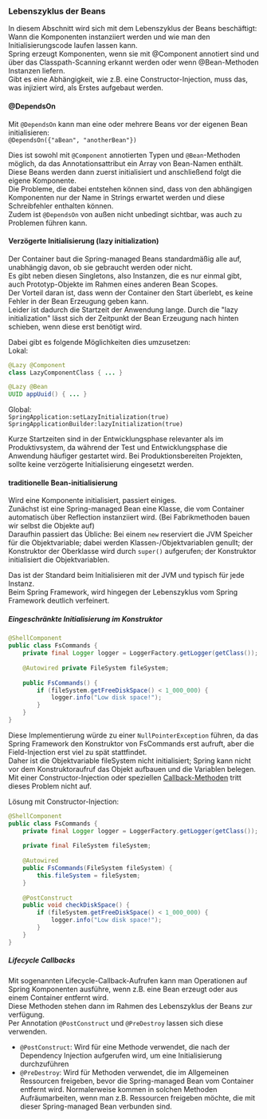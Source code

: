 ### Lebenszyklus der Beans

In diesem Abschnitt wird sich mit dem Lebenszyklus der Beans beschäftigt: Wann die Komponenten instanziiert werden und wie man den Initialisierungscode laufen lassen kann.  
Spring erzeugt Komponenten, wenn sie mit @Component annotiert sind und über das Classpath-Scanning erkannt werden oder wenn @Bean-Methoden Instanzen liefern.  
Gibt es eine Abhängigkeit, wie z.B. eine Constructor-Injection, muss das, was injiziert wird, als Erstes aufgebaut werden.  

#### @DependsOn

Mit `@DependsOn` kann man eine oder mehrere Beans vor der eigenen Bean initialisieren:  
`@DependsOn({"aBean", "anotherBean"})`  
  
Dies ist sowohl mit `@Component` annotierten Typen und `@Bean`-Methoden möglich, da das Annotationsattribut ein Array von Bean-Namen enthält.   
Diese Beans werden dann zuerst initialisiert und anschließend folgt die eigene Komponente.  
Die Probleme, die dabei entstehen können sind, dass von den abhängigen Komponenten nur der Name in Strings erwartet werden und diese Schreibfehler enthalten können.  
Zudem ist `@DependsOn` von außen nicht unbedingt sichtbar, was auch zu Problemen führen kann.

#### Verzögerte Initialisierung (lazy initialization)

Der Container baut die Spring-managed Beans standardmäßig alle auf, unabhängig davon, ob sie gebraucht werden oder nicht.  
Es gibt neben diesen Singletons, also Instanzen, die es nur einmal gibt, auch Prototyp-Objekte im Rahmen eines anderen Bean Scopes.  
Der Vorteil daran ist, dass wenn der Container den Start überlebt, es keine Fehler in der Bean Erzeugung geben kann.  
Leider ist dadurch die Startzeit der Anwendung lange. Durch die "lazy initialization" lässt sich der Zeitpunkt der Bean Erzeugung nach hinten schieben, wenn diese erst benötigt wird.  
  
Dabei gibt es folgende Möglichkeiten dies umzusetzen:   
Lokal:   
```java
@Lazy @Component
class LazyComponentClass { ... }
```
```java
@Lazy @Bean
UUID appUuid() { ... }
```
Global:   
`SpringApplication:setLazyInitialization(true)`  
`SpringApplicationBuilder:lazyInitialization(true)`  
  
Kurze Startzeiten sind in der Entwicklungsphase relevanter als im Produktivsystem, da während der Test und Entwicklungsphase die Anwendung häufiger gestartet wird.
Bei Produktionsbereiten Projekten, sollte keine verzögerte Initialisierung eingesetzt werden.  

#### traditionelle Bean-initialisierung

Wird eine Komponente initialisiert, passiert einiges.  
Zunächst ist eine Spring-managed Bean eine Klasse, die vom Container automatisch über Reflection instanziiert wird. (Bei Fabrikmethoden bauen wir selbst die Objekte auf)  
Daraufhin passiert das Übliche: Bei einem `new` reserviert die JVM Speicher für die Objektvariable; dabei werden Klassen-/Objektvariablen genullt; der Konstruktor der Oberklasse wird durch `super()` aufgerufen; der Konstruktor initialisiert die Objektvariablen.  
  
Das ist der Standard beim Initialisieren mit der JVM und typisch für jede Instanz.  
Beim Spring Framework, wird hingegen der Lebenszyklus vom Spring Framework deutlich verfeinert.  
  
##### Eingeschränkte Initialisierung im Konstruktor

```java
@ShellComponent
public class FsCommands {
    private final Logger logger = LoggerFactory.getLogger(getClass());
    
    @Autowired private FileSystem fileSystem;
    
    public FsCommands() {
        if (fileSystem.getFreeDiskSpace() < 1_000_000) {
            logger.info("Low disk space!");
        }
    }
}
```
Diese Implementierung würde zu einer `NullPointerException` führen, da das Spring Framework den Konstruktor von FsCommands erst aufruft, aber die Field-Injection erst viel zu spät stattfindet.  
Daher ist die Objektvariable fileSystem nicht initialisiert; Spring kann nicht vor dem Konstruktoraufruf das Objekt aufbauen und die Variablen belegen.  
Mit einer Constructor-Injection oder speziellen [Callback-Methoden](https://www.baeldung.com/java-callback-functions) tritt dieses Problem nicht auf.  
  
Lösung mit Constructor-Injection:
```java
@ShellComponent
public class FsCommands {
    private final Logger logger = LoggerFactory.getLogger(getClass());
    
    private final FileSystem fileSystem;
    
    @Autowired
    public FsCommands(FileSystem fileSystem) {
        this.fileSystem = fileSystem;
    }
    
    @PostConstruct
    public void checkDiskSpace() {
        if (fileSystem.getFreeDiskSpace() < 1_000_000) {
            logger.info("Low disk space!");
        }
    }
}
```
##### Lifecycle Callbacks

Mit sogenannten Lifecycle-Callback-Aufrufen kann man Operationen auf Spring Komponenten ausführe, wenn z.B. eine Bean erzeugt oder aus einem Container entfernt wird.  
Diese Methoden stehen dann im Rahmen des Lebenszyklus der Beans zur verfügung.  
Per Annotation `@PostConstruct` und `@PreDestroy` lassen sich diese verwenden.  
  
- `@PostConstruct`: Wird für eine Methode verwendet, die nach der Dependency Injection aufgerufen wird, um eine Initialisierung durchzuführen
- `@PreDestroy`: Wird für Methoden verwendet, die im Allgemeinen Ressourcen freigeben, bevor die Spring-managed Bean vom Container entfernt wird. Normalerweise kommen in solchen Methoden Aufräumarbeiten, wenn man z.B. Ressourcen freigeben möchte, die mit dieser Spring-managed Bean verbunden sind.

